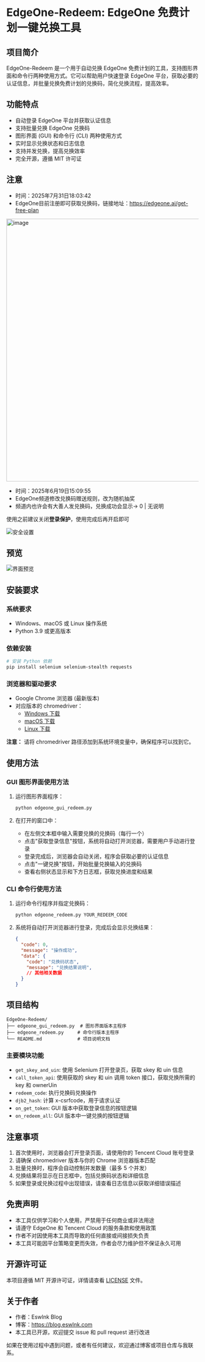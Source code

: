 # EdgeOne-Redeem: EdgeOne 免费计划一键兑换工具

## 项目简介

EdgeOne-Redeem 是一个用于自动兑换 EdgeOne 免费计划的工具，支持图形界面和命令行两种使用方式。它可以帮助用户快速登录 EdgeOne 平台，获取必要的认证信息，并批量兑换免费计划的兑换码，简化兑换流程，提高效率。

## 功能特点

- 自动登录 EdgeOne 平台并获取认证信息
- 支持批量兑换 EdgeOne 兑换码
- 图形界面 (GUI) 和命令行 (CLI) 两种使用方式
- 实时显示兑换状态和日志信息
- 支持并发兑换，提高兑换效率
- 完全开源，遵循 MIT 许可证

## 注意

- 时间：2025年7月31日18:03:42
- EdgeOne目前注册即可获取兑换码，链接地址：https://edgeone.ai/get-free-plan
<img width="1336" height="688" alt="image" src="https://github.com/user-attachments/assets/ddb97673-2217-4f86-831a-e382b3d76985" />


- 时间：2025年6月19日15:09:55
- EdgeOne频道修改兑换码赠送规则，改为随机抽奖
- 频道内也许会有大善人发兑换码，兑换成功会显示→ 0 | 无说明

使用之前建议关闭**登录保护**，使用完成后再开启即可

![安全设置](https://github.com/user-attachments/assets/3a60589b-edcf-4edb-a3cc-593682622c54)

## 预览

![界面预览](https://github.com/user-attachments/assets/ca105fcb-b67b-4d0e-b1db-a62572c10dd4)


## 安装要求

### 系统要求

- Windows、macOS 或 Linux 操作系统
- Python 3.9 或更高版本

### 依赖安装

```bash
# 安装 Python 依赖
pip install selenium selenium-stealth requests
```

### 浏览器和驱动要求

- Google Chrome 浏览器 (最新版本)
- 对应版本的 chromedriver：
  - [Windows 下载](https://chromedriver.chromium.org/downloads)
  - [macOS 下载](https://chromedriver.chromium.org/downloads)
  - [Linux 下载](https://chromedriver.chromium.org/downloads)
  
**注意：** 请将 chromedriver 路径添加到系统环境变量中，确保程序可以找到它。

## 使用方法

### GUI 图形界面使用方法

1. 运行图形界面程序：
   ```bash
   python edgeone_gui_redeem.py
   ```

2. 在打开的窗口中：
   - 在左侧文本框中输入需要兑换的兑换码（每行一个）
   - 点击"获取登录信息"按钮，系统将自动打开浏览器，需要用户手动进行登录
   - 登录完成后，浏览器会自动关闭，程序会获取必要的认证信息
   - 点击"一键兑换"按钮，开始批量兑换输入的兑换码
   - 查看右侧状态显示和下方日志框，获取兑换进度和结果

### CLI 命令行使用方法

1. 运行命令行程序并指定兑换码：
   ```bash
   python edgeone_redeem.py YOUR_REDEEM_CODE
   ```

2. 系统将自动打开浏览器进行登录，完成后会显示兑换结果：
   ```json
   {
     "code": 0,
     "message": "操作成功",
     "data": {
       "code": "兑换码状态",
       "message": "兑换结果说明",
       // 其他相关数据
     }
   }
   ```

## 项目结构

```
EdgeOne-Redeem/
├── edgeone_gui_redeem.py  # 图形界面版本主程序
├── edgeone_redeem.py     # 命令行版本主程序
└── README.md             # 项目说明文档
```

### 主要模块功能

- `get_skey_and_uin`: 使用 Selenium 打开登录页，获取 skey 和 uin 信息
- `call_token_api`: 使用获取的 skey 和 uin 调用 token 接口，获取兑换所需的 key 和 ownerUin
- `redeem_code`: 执行兑换码兑换操作
- `djb2_hash`: 计算 x-csrfcode，用于请求认证
- `on_get_token`: GUI 版本中获取登录信息的按钮逻辑
- `on_redeem_all`: GUI 版本中一键兑换的按钮逻辑

## 注意事项

1. 首次使用时，浏览器会打开登录页面，请使用你的 Tencent Cloud 账号登录
2. 请确保 chromedriver 版本与你的 Chrome 浏览器版本匹配
3. 批量兑换时，程序会自动控制并发数量（最多 5 个并发）
4. 兑换结果将显示在日志框中，包括兑换码状态和详细信息
5. 如果登录或兑换过程中出现错误，请查看日志信息以获取详细错误描述

## 免责声明

- 本工具仅供学习和个人使用，严禁用于任何商业或非法用途
- 请遵守 EdgeOne 和 Tencent Cloud 的服务条款和使用政策
- 作者不对因使用本工具而导致的任何直接或间接损失负责
- 本工具可能因平台策略变更而失效，作者会尽力维护但不保证永久可用

## 开源许可证

本项目遵循 MIT 开源许可证，详情请查看 [LICENSE](LICENSE) 文件。

## 关于作者

- 作者：Eswlnk Blog
- 博客：https://blog.eswlnk.com
- 本工具已开源，欢迎提交 issue 和 pull request 进行改进

如果在使用过程中遇到问题，或者有任何建议，欢迎通过博客或项目仓库与我联系。
